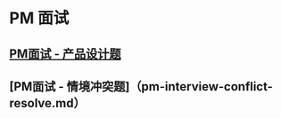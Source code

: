 # PM 面试

## [PM面试 - 产品设计题](pm-interview-product-design-questions.md)
## [PM面试 - 情境冲突题]（pm-interview-conflict-resolve.md）